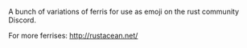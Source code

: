 A bunch of variations of ferris for use as emoji on the rust community Discord.

For more ferrises: http://rustacean.net/
